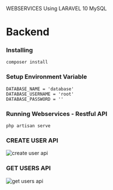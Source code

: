 WEBSERVICES Using LARAVEL 10 MySQL

# Backend 
### Installing 
```
composer install
```


### Setup Environment Variable
```
DATABASE_NAME = 'database'
DATABASE_USERNAME = 'root'
DATABASE_PASSWORD = ''
```

### Running Webservices - Restful API
```
php artisan serve
```

### CREATE USER API
<img src="https://i.ibb.co.com/J5M6bTg/productlist.png" alt="create user api" border="0">

### GET USERS API
<img src="https://i.ibb.co.com/k8cjmJ1/searchcategory.png" alt="get users api" border="0">

